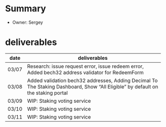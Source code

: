 # Summary
* Owner: Sergey

# deliverables
| date  | deliverables |
|--- | ---|
| 03/07  | Research: issue request error, issue redeem error, Added bech32 address validator for RedeemForm |
| 03/08  | Added validation bech32 addresses, Adding Decimal To The Staking Dashboard, Show “All Eligible” by default on the staking portal |
| 03/09  | WIP: Staking voting service |
| 03/10  | WIP: Staking voting service |
| 03/11  | WIP: Staking voting service |

